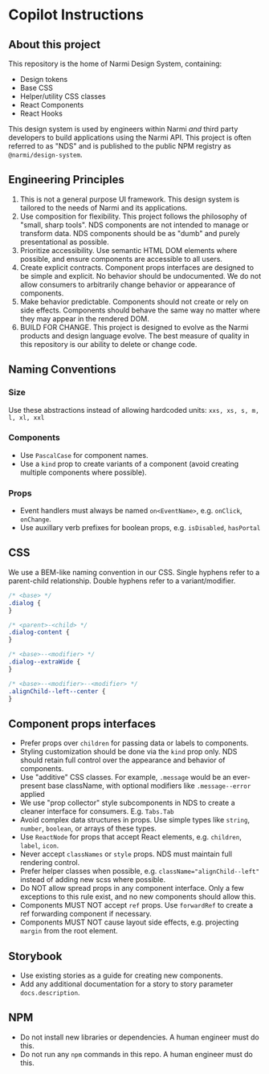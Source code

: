 # Copilot Instructions

## About this project
This repository is the home of Narmi Design System, containing:
- Design tokens
- Base CSS
- Helper/utility CSS classes
- React Components
- React Hooks

This design system is used by engineers within Narmi _and_ third party developers to build applications using the Narmi API.
This project is often referred to as "NDS" and is published to the public NPM registry as `@narmi/design-system`.

## Engineering Principles
1. This is not a general purpose UI framework. This design system is tailored to the needs of Narmi and its applications.
2. Use composition for flexibility. This project follows the philosophy of "small, sharp tools". NDS components are not intended to manage or transform data. NDS components should be as "dumb" and purely presentational as possible.
3. Prioritize accessibility. Use semantic HTML DOM elements where possible, and ensure components are accessible to all users.
4. Create explicit contracts. Component props interfaces are designed to be simple and explicit. No behavior should be undocumented. We do not allow consumers to arbitrarily change behavior or appearance of components.
5. Make behavior predictable. Components should not create or rely on side effects. Components should behave the same way no matter where they may appear in the rendered DOM.
6. BUILD FOR CHANGE. This project is designed to evolve as the Narmi products and design language evolve. The best measure of quality in this repository is our ability to delete or change code.

## Naming Conventions

### Size
Use these abstractions instead of allowing hardcoded units:
`xxs, xs, s, m, l, xl, xxl`

### Components
- Use `PascalCase` for component names.
- Use a `kind` prop to create variants of a component (avoid creating multiple components where possible).

 ### Props
 - Event handlers must always be named `on<EventName>`, e.g. `onClick`, `onChange`.
 - Use auxillary verb prefixes for boolean props, e.g. `isDisabled`, `hasPortal`

## CSS
We use a BEM-like naming convention in our CSS. Single hyphens refer to a parent-child relationship. Double hyphens refer to a variant/modifier.

```css
/* <base> */
.dialog {
}

/* <parent>-<child> */
.dialog-content {
}

/* <base>--<modifier> */
.dialog--extraWide {
}

/* <base>--<modifier>--<modifier> */
.alignChild--left--center {
}
```

## Component props interfaces
- Prefer props over `children` for passing data or labels to components.
- Styling customization should be done via the `kind` prop only. NDS should retain full control over the appearance and behavior of components.
- Use "additive" CSS classes. For example, `.message` would be an ever-present base className, with optional modifiers like `.message--error` applied
- We use "prop collector" style subcomponents in NDS to create a cleaner interface for consumers. E.g. `Tabs.Tab`
- Avoid complex data structures in props. Use simple types like `string`, `number`, `boolean`, or arrays of these types.
- Use `ReactNode` for props that accept React elements, e.g. `children`, `label`, `icon`.
- Never accept `classNames` or `style` props. NDS must maintain full rendering control.
- Prefer helper classes when possible, e.g. `className="alignChild--left"` instead of adding new scss where possible.
- Do NOT allow spread props in any component interface. Only a few exceptions to this rule exist, and no new components should allow this.
- Components MUST NOT accept `ref` props. Use `forwardRef` to create a ref forwarding component if necessary.
- Components MUST NOT cause layout side effects, e.g. projecting `margin` from the root element.

## Storybook
- Use existing stories as a guide for creating new components.
- Add any additional documentation for a story to story parameter `docs.description`.

## NPM
- Do not install new libraries or dependencies. A human engineer must do this.
- Do not run any `npm` commands in this repo. A human engineer must do this.
